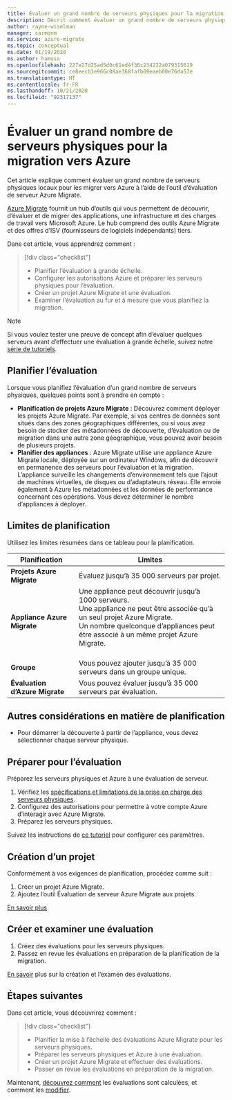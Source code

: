```yaml
---
title: Évaluer un grand nombre de serveurs physiques pour la migration vers Azure avec Azure Migrate | Microsoft Docs
description: Décrit comment évaluer un grand nombre de serveurs physiques pour la migration vers Azure à l’aide du service Azure Migrate.
author: rayne-wiselman
manager: carmonm
ms.service: azure-migrate
ms.topic: conceptual
ms.date: 01/19/2020
ms.author: hamusa
ms.openlocfilehash: 227e27d25ad5d0c61ed4f36c234222a079315619
ms.sourcegitcommit: ce8eecb3e966c08ae368fafb69eaeb00e76da57e
ms.translationtype: HT
ms.contentlocale: fr-FR
ms.lasthandoff: 10/21/2020
ms.locfileid: "92317137"
---
```

# <a name="assess-large-numbers-of-physical-servers-for-migration-to-azure"></a>Évaluer un grand nombre de serveurs physiques pour la migration vers Azure

Cet article explique comment évaluer un grand nombre de serveurs physiques locaux pour les migrer vers Azure à l’aide de l’outil d’évaluation de serveur Azure Migrate.

[Azure Migrate](migrate-services-overview.md) fournit un hub d’outils qui vous permettent de découvrir, d’évaluer et de migrer des applications, une infrastructure et des charges de travail vers Microsoft Azure. Le hub comprend des outils Azure Migrate et des offres d’ISV (fournisseurs de logiciels indépendants) tiers. 


Dans cet article, vous apprendrez comment :
> [!div class="checklist"]
> * Planifier l’évaluation à grande échelle.
> * Configurer les autorisations Azure et préparer les serveurs physiques pour l’évaluation.
> * Créer un projet Azure Migrate et une évaluation.
> * Examiner l’évaluation au fur et à mesure que vous planifiez la migration.


> [!NOTE]
> Si vous voulez tester une preuve de concept afin d’évaluer quelques serveurs avant d’effectuer une évaluation à grande échelle, suivez notre [série de tutoriels](./tutorial-discover-physical.md).

## <a name="plan-for-assessment"></a>Planifier l’évaluation

Lorsque vous planifiez l’évaluation d’un grand nombre de serveurs physiques, quelques points sont à prendre en compte :

- **Planification de projets Azure Migrate** : Découvrez comment déployer les projets Azure Migrate. Par exemple, si vos centres de données sont situés dans des zones géographiques différentes, ou si vous avez besoin de stocker des métadonnées de découverte, d’évaluation ou de migration dans une autre zone géographique, vous pouvez avoir besoin de plusieurs projets.
- **Planifier des appliances** : Azure Migrate utilise une appliance Azure Migrate locale, déployée sur un ordinateur Windows, afin de découvrir en permanence des serveurs pour l’évaluation et la migration. L’appliance surveille les changements d’environnement tels que l’ajout de machines virtuelles, de disques ou d’adaptateurs réseau. Elle envoie également à Azure les métadonnées et les données de performance concernant ces opérations. Vous devez déterminer le nombre d’appliances à déployer.


## <a name="planning-limits"></a>Limites de planification
 
Utilisez les limites résumées dans ce tableau pour la planification.

**Planification** | **Limites**
--- | --- 
**Projets Azure Migrate** | Évaluez jusqu’à 35 000 serveurs par projet.
**Appliance Azure Migrate** | Une appliance peut découvrir jusqu’à 1000 serveurs.<br/> Une appliance ne peut être associée qu’à un seul projet Azure Migrate.<br/> Un nombre quelconque d’appliances peut être associé à un même projet Azure Migrate. <br/><br/> 
**Groupe** | Vous pouvez ajouter jusqu’à 35 000 serveurs dans un groupe unique.
**Évaluation d’Azure Migrate** | Vous pouvez évaluer jusqu’à 35 000 serveurs par évaluation.


## <a name="other-planning-considerations"></a>Autres considérations en matière de planification

- Pour démarrer la découverte à partir de l’appliance, vous devez sélectionner chaque serveur physique. 

## <a name="prepare-for-assessment"></a>Préparer pour l’évaluation

Préparez les serveurs physiques et Azure à une évaluation de serveur. 

1. Vérifiez les [spécifications et limitations de la prise en charge des serveurs physiques](migrate-support-matrix-physical.md).
2. Configurez des autorisations pour permettre à votre compte Azure d’interagir avec Azure Migrate.
3. Préparez les serveurs physiques.

Suivez les instructions de [ce tutoriel](./tutorial-discover-physical.md) pour configurer ces paramètres.

## <a name="create-a-project"></a>Création d’un projet

Conformément à vos exigences de planification, procédez comme suit :

1. Créer un projet Azure Migrate.
2. Ajoutez l’outil Évaluation de serveur Azure Migrate aux projets.

[En savoir plus](how-to-add-tool-first-time.md)

## <a name="create-and-review-an-assessment"></a>Créer et examiner une évaluation

1. Créez des évaluations pour les serveurs physiques.
1. Passez en revue les évaluations en préparation de la planification de la migration.

[En savoir](tutorial-assess-physical.md) plus sur la création et l’examen des évaluations.
    

## <a name="next-steps"></a>Étapes suivantes

Dans cet article, vous découvrirez comment :
 
> [!div class="checklist"] 
> * Planifier la mise à l’échelle des évaluations Azure Migrate pour les serveurs physiques.
> * Préparer les serveurs physiques et Azure à une évaluation.
> * Créer un projet Azure Migrate et effectuer des évaluations.
> * Passer en revue les évaluations en préparation de la migration.

Maintenant, [découvrez comment](concepts-assessment-calculation.md) les évaluations sont calculées, et comment les [modifier](how-to-modify-assessment.md).
